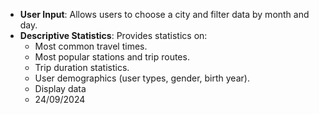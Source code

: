 - **User Input**: Allows users to choose a city and filter data by month and day.
- **Descriptive Statistics**: Provides statistics on:
  - Most common travel times.
  - Most popular stations and trip routes.
  - Trip duration statistics.
  - User demographics (user types, gender, birth year).
  - Display data
  - 24/09/2024 
